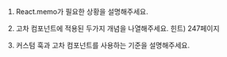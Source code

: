 1. React.memo가 필요한 상황을 설명해주세요.

2. 고차 컴포넌트에 적용된 두가지 개념을 나열해주세요.
힌트) 247페이지

3. 커스텀 훅과 고차 컴포넌트를 사용하는 기준을 설명해주세요.